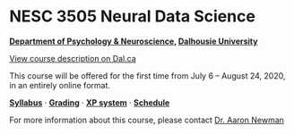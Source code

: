 # NESC 3505 Neural Data Science

**[Department of Psychology & Neuroscience](https://dal.ca/psychandneuro), [Dalhousie University](https://dal.ca)**

<a href="http://academiccalendar.dal.ca/Catalog/ViewCatalog.aspx?pageid=viewcatalog&entitytype=CID&entitycode=NESC+3505">View course description on Dal.ca</a>

This course will be offered for the first time from July 6 – August 24, 2020, in an entirely online format.

[**Syllabus**](syllabus.md) · [**Grading**](https://dalpsychneuro.github.io/NESC_3505/syllabus#grading) · [**XP system**]() · [**Schedule**](schedule.md)

For more information about this course, please contact [Dr. Aaron Newman](mailto:Aaron.Newman@dal.ca?subject=NESC%203505)
